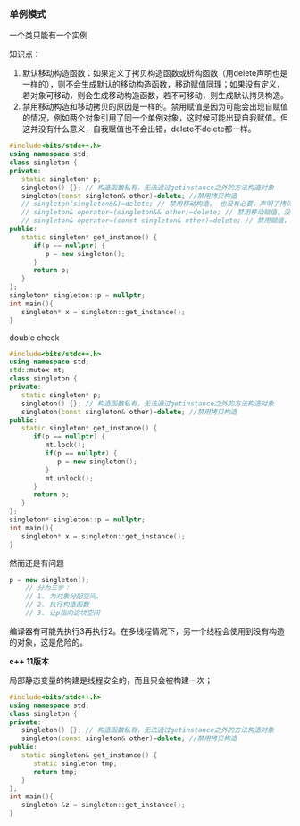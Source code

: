 ### 单例模式

一个类只能有一个实例

知识点：

1. 默认移动构造函数：如果定义了拷贝构造函数或析构函数（用delete声明也是一样的），则不会生成默认的移动构造函数，移动赋值同理；如果没有定义，若对象可移动，则会生成移动构造函数，若不可移动，则生成默认拷贝构造。
2. 禁用移动构造和移动拷贝的原因是一样的。禁用赋值是因为可能会出现自赋值的情况，例如两个对象引用了同一个单例对象，这时候可能出现自我赋值。但这并没有什么意义，自我赋值也不会出错，delete不delete都一样。

```c++
#include<bits/stdc++.h>
using namespace std;
class singleton {
private:
   static singleton* p;
   singleton() {}; // 构造函数私有，无法通过getinstance之外的方法构造对象
   singleton(const singleton& other)=delete; //禁用拷贝构造
   // singleton(singleton&&)=delete; // 禁用移动构造， 也没有必要，声明了拷贝构造就不会有默认的移动构造函数了
   // singleton& operator=(singleton&& other)=delete; // 禁用移动赋值，没有必要
   // singleton& operator=(const singleton& other)=delete; // 禁用赋值，没有必要
public:
   static singleton* get_instance() {
      if(p == nullptr) {
         p = new singleton();
      }
      return p;
   }
};
singleton* singleton::p = nullptr;
int main(){
   singleton* x = singleton::get_instance();
}
```

double check

```c++
#include<bits/stdc++.h>
using namespace std;
std::mutex mt;
class singleton {
private:
   static singleton* p;
   singleton() {}; // 构造函数私有，无法通过getinstance之外的方法构造对象
   singleton(const singleton& other)=delete; //禁用拷贝构造
public:
   static singleton* get_instance() {
      if(p == nullptr) {
         mt.lock();
         if(p == nullptr) {
            p = new singleton();
         }
         mt.unlock();
      }
      return p;
   }
};
singleton* singleton::p = nullptr;
int main(){
   singleton* x = singleton::get_instance();
}
```

然而还是有问题

```c++
p = new singleton();
    // 分为三步：
    // 1. 为对象分配空间。
    // 2. 执行构造函数
    // 3. 让p指向这块空间
```

编译器有可能先执行3再执行2。在多线程情况下，另一个线程会使用到没有构造的对象，这是危险的。

**c++ 11版本**

局部静态变量的构建是线程安全的，而且只会被构建一次；

```c++
#include<bits/stdc++.h>
using namespace std;
class singleton {
private:
   singleton() {}; // 构造函数私有，无法通过getinstance之外的方法构造对象
   singleton(const singleton& other)=delete; //禁用拷贝构造
public:
   static singleton& get_instance() {
      static singleton tmp;
      return tmp;
   }
};
int main(){
   singleton &z = singleton::get_instance();
}
```

